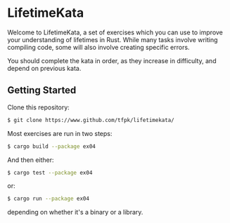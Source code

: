 # LifetimeKata

Welcome to LifetimeKata, a set of exercises which you can use to improve your
understanding of lifetimes in Rust. While many tasks involve writing compiling
code, some will also involve creating specific errors.

You should complete the kata in order, as they increase in
difficulty, and depend on previous kata.

## Getting Started

Clone this repository:

``` sh
$ git clone https://www.github.com/tfpk/lifetimekata/
```

Most exercises are run in two steps:

``` sh
$ cargo build --package ex04
```

And then either:

``` sh
$ cargo test --package ex04
```

or:

``` sh
$ cargo run --package ex04
```

depending on whether it's a binary or a library.
